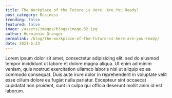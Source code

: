 ```yaml
---
title: The Workplace of the Future is Here. Are You Ready?
post_category: Business
trending: false
featured: false
image: /assets/images/blogs/image-32.jpg
author: Hermionie Granger
permalink: /blog/the-workplace-of-the-future-is-here-are-you-ready/
date: 2021-6-23
---
```


Lorem ipsum dolor sit amet, consectetur adipisicing elit, sed do eiusmod tempor incididunt ut labore et dolore magna aliqua. Ut enim ad minim veniam, quis nostrud exercitation ullamco laboris nisi ut aliquip ex ea commodo consequat. Duis aute irure dolor in reprehenderit in voluptate velit esse cillum dolore eu fugiat nulla pariatur. Excepteur sint occaecat cupidatat non proident, sunt in culpa qui officia deserunt mollit anim id est laborum.
